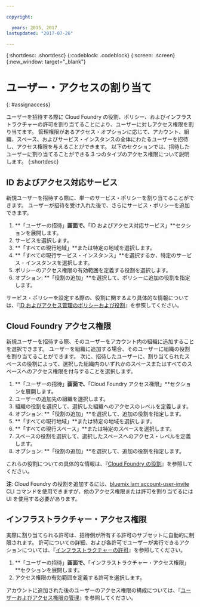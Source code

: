 ```yaml
---

copyright:

  years: 2015, 2017
lastupdated: "2017-07-26"

---
```


{:shortdesc: .shortdesc}
{:codeblock: .codeblock}
{:screen: .screen}
{:new_window: target="_blank"}

# ユーザー・アクセスの割り当て
{: #assignaccess}

ユーザーを招待する際に Cloud Foundry の役割、ポリシー、およびインフラストラクチャーの許可を割り当てることにより、ユーザーに対しアクセス権限を割り当てます。 管理権限があるアクセス・オプションに応じて、アカウント、組織、スペース、およびサービス・インスタンスの全体にわたるユーザーを招待し、アクセス権限を与えることができます。 以下のセクションでは、招待したユーザーに割り当てることができる 3 つのタイプのアクセス権限について説明します。
{:shortdesc}

## ID およびアクセス対応サービス

新規ユーザーを招待する際に、単一のサービス・ポリシーを割り当てることができます。 ユーザーが招待を受け入れた後で、さらにサービス・ポリシーを追加できます。

1. **「ユーザーの招待」**画面で、**「ID およびアクセス対応サービス」**セクションを展開します。
2. サービスを選択します。
3. **「すべての現行地域」**または特定の地域を選択します。
4. **「すべての現行サービス・インスタンス」**を選択するか、特定のサービス・インスタンスを選択します。
5. ポリシーのアクセス権限の有効範囲を定義する役割を選択します。
6. オプション: **「役割の追加」**を選択して、ポリシーに追加の役割を指定します。

サービス・ポリシーを設定する際の、役割に関するより具体的な情報については、『[ID およびアクセス管理のポリシーおよび役割](/docs/iam/users_roles.html#iamusermanpol)』を参照してください。

## Cloud Foundry アクセス権限

新規ユーザーを招待する際、そのユーザーをアカウント内の組織に追加することを選択できます。 ユーザーを組織に追加する場合、そのユーザーに組織の役割を割り当てることができます。 次に、招待したユーザーに、割り当てられたスペースの役割によって、選択した組織内のいずれかのスペースまたはすべてのスペースへのアクセス権限を付与することを選択します。

1. **「ユーザーの招待」**画面で、**「Cloud Foundry アクセス権限」**セクションを展開します。
2. ユーザーの追加先の組織を選択します。
3. 組織の役割を選択して、選択した組織へのアクセスのレベルを定義します。
4. オプション: **「役割の追加」**を選択して、追加の役割を指定します。
5. **「すべての現行地域」**または特定の地域を選択します。
6. **「すべての現行スペース」**または特定のスペースを選択します。
7. スペースの役割を選択して、選択したスペースへのアクセス・レベルを定義します。
8. オプション: **「役割の追加」**を選択して、追加の役割を指定します。

これらの役割についての具体的な情報は、『[Cloud Foundry の役割](/docs/iam/users_roles.html#cfroles)』を参照してください。

**注**: Cloud Foundry の役割を追加するには、[bluemix iam account-user-invite](/docs/cli/reference/bluemix_cli/bx_cli.html#bluemix_iam_account_user_invite) CLI コマンドを使用できますが、他のアクセス権限または許可を割り当てるには UI を使用する必要があります。

## インフラストラクチャー・アクセス権限

実際に割り当てられる許可は、招待側が所有する許可のサブセットに自動的に制限されます。 許可についての詳細、および各許可でユーザーが実行できるアクションについては、『[インフラストラクチャーの許可](/docs/iam/users_roles.html#infrapermissions)』を参照してください。

1. **「ユーザーの招待」**画面で、**「インフラストラクチャー・アクセス権限」**セクションを展開します。
2. アクセス権限の有効範囲を定義する許可を選択します。

アカウントに追加された後のユーザーのアクセス権限の構成については、『[ユーザーおよびアクセス権限の管理](/docs/iam/iamusermanage.html)』を参照してください。
